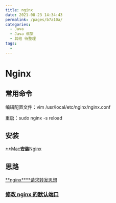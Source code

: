 ```yaml
---
title: nginx
date: 2021-08-23 14:34:43
permalink: /pages/b7a10a/
categories:
  - Java
  - Java 框架
  - 其他 待整理
tags:
  - 
---
```


# Nginx

## 常用命令

编辑配置文件：vim /usr/local/etc/nginx/nginx.conf

重启：sudo nginx -s reload

## 安装

[**Mac****安装****Nginx](https://www.cnblogs.com/tandaxia/p/8810648.html)

## 思路

[**nginx****请求转发思想](https://www.cnblogs.com/zhaoyanhaoBlog/p/11157253.html)



### [修改 nginx 的默认端口](https://blog.csdn.net/YLD10/article/details/80242487)

